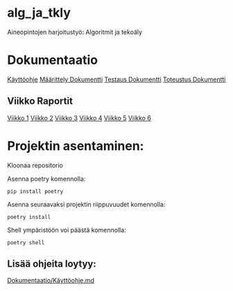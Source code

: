 # alg_ja_tkly
Aineopintojen harjoitustyö: Algoritmit ja tekoäly

# Dokumentaatio
[Käyttöohje](./Dokumentaatio/köyttöohje.md)
[Määrittely Dokumentti](./Dokumentaatio/Määrittelydokumentti.md)
[Testaus Dokumentti](./Dokumentaatio/Testausdokumentti.md)
[Toteustus Dokumentti](./Dokumentaatio/Toteutusdokumentti.md)

## Viikko Raportit 
[Viikko 1](./Dokumentaatio/Viikoraportit/Viikko-1.md)
[Viikko 2](./Dokumentaatio/Viikoraportit/Viikko-2.md)
[Viikko 3](./Dokumentaatio/Viikoraportit/Viikko-3.md)
[Viikko 4](./Dokumentaatio/Viikoraportit/Viikko-4.md)
[Viikko 5](./Dokumentaatio/Viikoraportit/Viikko-5.md)
[Viikko 6](./Dokumentaatio/Viikoraportit/Viikko-6.md)

# Projektin asentaminen:

Kloonaa repositorio

Asenna poetry komennolla:
```
pip install poetry
```
Asenna seuraavaksi projektin riippuvuudet komennolla:
```
poetry install
```
Shell ympäristöön voi päästä komennolla:
```
poetry shell
```

## Lisää ohjeita loytyy:

[Dokumentaatio/Käyttöohje.md](./Dokumentaatio/köyttöohje.md)
